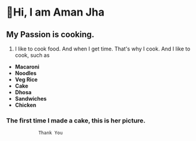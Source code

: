 # 👋Hi, I am Aman Jha

## My Passion is cooking.
1. I like to cook food. And when I get time. That's why I cook. And I like to cook, such as 
- **Macaroni**
- **Noodles**
- **Veg Rice** 
- **Cake** 
-  **Dhosa** 
- **Sandwiches** 
- **Chicken**

### The first time I made a cake, this is her picture.




 ```
             Thank You
 ```
                     
